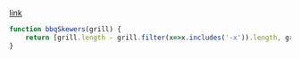 [link](https://edabit.com/challenge/uAGzHNBWbNj2iNqLr)
```javascript
function bbqSkewers(grill) {
	return [grill.length - grill.filter(x=>x.includes('-x')).length, grill.filter(x=>x.includes('-x')).length];
}
```
